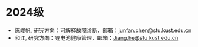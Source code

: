 

  

# 2024级
- 陈峻帆, 研究方向：可解释故障诊断，邮箱：junfan.chen@stu.kust.edu.cn
- 和江, 研究方向：锂电池健康管理，邮箱：Jiang.he@stu.kust.edu.cn
  


